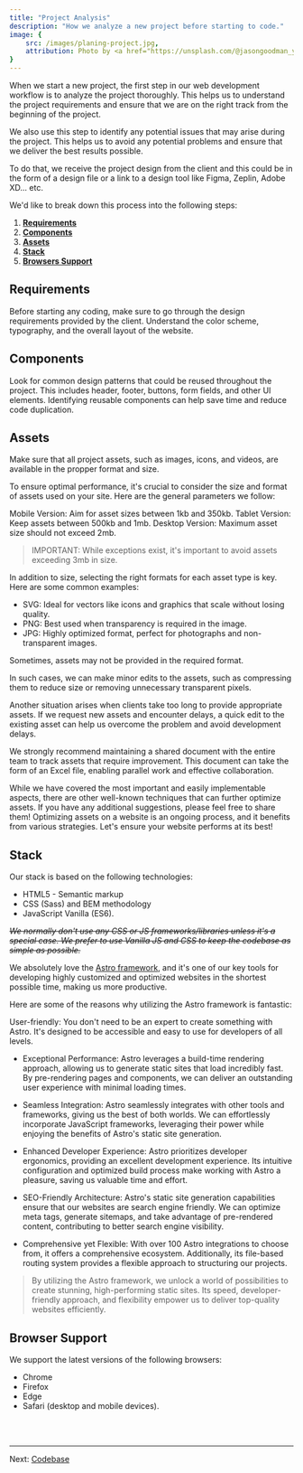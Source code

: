 ```yaml
---
title: "Project Analysis"
description: "How we analyze a new project before starting to code."
image: {
    src: /images/planing-project.jpg,
    attribution: Photo by <a href="https://unsplash.com/@jasongoodman_youxventures?utm_source=unsplash&utm_medium=referral&utm_content=creditCopyText">Jason Goodman</a> on <a href="https://unsplash.com/photos/Oalh2MojUuk?utm_source=unsplash&utm_medium=referral&utm_content=creditCopyText">Unsplash</a>
}
---
```


When we start a new project, the first step in our web development workflow is to analyze the project thoroughly. This helps us to understand the project requirements and ensure that we are on the right track from the beginning of the project.

We also use this step to identify any potential issues that may arise during the project. This helps us to avoid any potential problems and ensure that we deliver the best results possible.

To do that, we receive the project design from the client and this could be in the form of a design file or a link to a design tool like Figma, Zeplin, Adobe XD... etc.

We'd like to break down this process into the following steps:

1. **[Requirements](#requirements)**
2. **[Components](#components)**
3. **[Assets](#assets)**
4. **[Stack](#stack)**
5. **[Browsers Support](#browser-support)**

## Requirements
Before starting any coding, make sure to go through the design requirements provided by the client. Understand the color scheme, typography, and the overall layout of the website.

## Components
Look for common design patterns that could be reused throughout the project. This includes header, footer, buttons, form fields, and other UI elements. Identifying reusable components can help save time and reduce code duplication.

## Assets
Make sure that all project assets, such as images, icons, and videos, are available in the propper format and size.

To ensure optimal performance, it's crucial to consider the size and format of assets used on your site. Here are the general parameters we follow:

Mobile Version: Aim for asset sizes between 1kb and 350kb.
Tablet Version: Keep assets between 500kb and 1mb.
Desktop Version: Maximum asset size should not exceed 2mb.

>IMPORTANT: While exceptions exist, it's important to avoid assets exceeding 3mb in size.

In addition to size, selecting the right formats for each asset type is key. Here are some common examples:

- SVG: Ideal for vectors like icons and graphics that scale without losing quality.
- PNG: Best used when transparency is required in the image.
- JPG: Highly optimized format, perfect for photographs and non-transparent images.

Sometimes, assets may not be provided in the required format.

In such cases, we can make minor edits to the assets, such as compressing them to reduce size or removing unnecessary transparent pixels.

Another situation arises when clients take too long to provide appropriate assets. If we request new assets and encounter delays, a quick edit to the existing asset can help us overcome the problem and avoid development delays.

We strongly recommend maintaining a shared document with the entire team to track assets that require improvement. This document can take the form of an Excel file, enabling parallel work and effective collaboration.

While we have covered the most important and easily implementable aspects, there are other well-known techniques that can further optimize assets. If you have any additional suggestions, please feel free to share them! Optimizing assets on a website is an ongoing process, and it benefits from various strategies. Let's ensure your website performs at its best!

## Stack
Our stack is based on the following technologies:
- HTML5 - Semantic markup
- CSS (Sass) and BEM methodology
- JavaScript Vanilla (ES6).

~~*We normally don't use any CSS or JS frameworks/libraries unless it's a special case. We prefer to use Vanilla JS and CSS to keep the codebase as simple as possible.*~~

We absolutely love the <a href="https://astro.build/" target="_blank">Astro framework</a>, and it's one of our key tools for developing highly customized and optimized websites in the shortest possible time, making us more productive.

Here are some of the reasons why utilizing the Astro framework is fantastic:

User-friendly: You don't need to be an expert to create something with Astro. It's designed to be accessible and easy to use for developers of all levels.

- Exceptional Performance: Astro leverages a build-time rendering approach, allowing us to generate static sites that load incredibly fast. By pre-rendering pages and components, we can deliver an outstanding user experience with minimal loading times.

- Seamless Integration: Astro seamlessly integrates with other tools and frameworks, giving us the best of both worlds. We can effortlessly incorporate JavaScript frameworks, leveraging their power while enjoying the benefits of Astro's static site generation.

- Enhanced Developer Experience: Astro prioritizes developer ergonomics, providing an excellent development experience. Its intuitive configuration and optimized build process make working with Astro a pleasure, saving us valuable time and effort.

- SEO-Friendly Architecture: Astro's static site generation capabilities ensure that our websites are search engine friendly. We can optimize meta tags, generate sitemaps, and take advantage of pre-rendered content, contributing to better search engine visibility.

- Comprehensive yet Flexible: With over 100 Astro integrations to choose from, it offers a comprehensive ecosystem. Additionally, its file-based routing system provides a flexible approach to structuring our projects.

>By utilizing the Astro framework, we unlock a world of possibilities to create stunning, high-performing static sites. Its speed, developer-friendly approach, and flexibility empower us to deliver top-quality websites efficiently.

## Browser Support
We support the latest versions of the following browsers:
- Chrome
- Firefox
- Edge
- Safari (desktop and mobile devices).

<br /><br />
***
Next: [Codebase](/en/codebase)